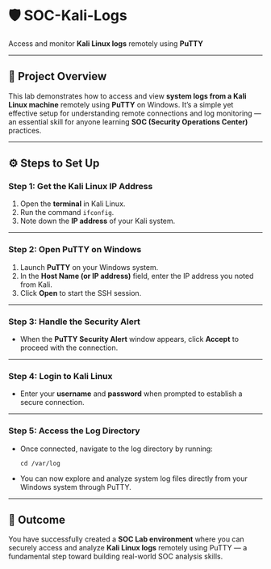 # 🛡️ SOC-Kali-Logs

Access and monitor **Kali Linux logs** remotely using **PuTTY**

---

## 📘 Project Overview

This lab demonstrates how to access and view **system logs from a Kali Linux machine** remotely using **PuTTY** on Windows.
It’s a simple yet effective setup for understanding remote connections and log monitoring — an essential skill for anyone learning **SOC (Security Operations Center)** practices.

---

## ⚙️ Steps to Set Up

### **Step 1: Get the Kali Linux IP Address**

1. Open the **terminal** in Kali Linux.
2. Run the command `ifconfig`.
3. Note down the **IP address** of your Kali system.

---

### **Step 2: Open PuTTY on Windows**

1. Launch **PuTTY** on your Windows system.
2. In the **Host Name (or IP address)** field, enter the IP address you noted from Kali.
3. Click **Open** to start the SSH session.

---

### **Step 3: Handle the Security Alert**

* When the **PuTTY Security Alert** window appears, click **Accept** to proceed with the connection.

---

### **Step 4: Login to Kali Linux**

* Enter your **username** and **password** when prompted to establish a secure connection.

---

### **Step 5: Access the Log Directory**

* Once connected, navigate to the log directory by running:

  ```
  cd /var/log
  ```
* You can now explore and analyze system log files directly from your Windows system through PuTTY.

---

## 🎯 Outcome

You have successfully created a **SOC Lab environment** where you can securely access and analyze **Kali Linux logs** remotely using PuTTY — a fundamental step toward building real-world SOC analysis skills.

